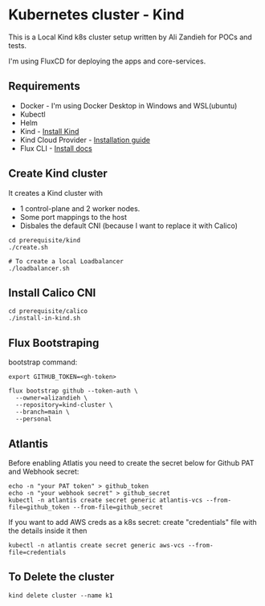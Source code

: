 # Kubernetes cluster - Kind

This is a Local Kind k8s cluster setup written by Ali Zandieh for POCs and tests. 

I'm using FluxCD for deploying the apps and core-services.

## Requirements
- Docker - I'm using Docker Desktop in Windows and WSL(ubuntu)
- Kubectl
- Helm
- Kind  - [Install Kind](https://kind.sigs.k8s.io/docs/user/quick-start/#installation)
- Kind Cloud Provider - [Installation guide](https://github.com/kubernetes-sigs/cloud-provider-kind?tab=readme-ov-file#install)
- Flux CLI - [Install docs](https://fluxcd.io/flux/cmd/)

## Create Kind cluster 
It creates a Kind cluster with 
- 1 control-plane and 2 worker nodes. 
- Some port mappings to the host 
- Disbales the default CNI (because I want to replace it with Calico)
```
cd prerequisite/kind 
./create.sh

# To create a local Loadbalancer
./loadbalancer.sh
```
## Install Calico CNI
```
cd prerequisite/calico
./install-in-kind.sh
```

## Flux Bootstraping
bootstrap command:

```
export GITHUB_TOKEN=<gh-token>

flux bootstrap github --token-auth \
  --owner=alizandieh \
  --repository=kind-cluster \
  --branch=main \
  --personal

```

## Atlantis 

Before enabling Atlatis you need to create the secret below for Github PAT and Webhook secret:
```
echo -n "your PAT token" > github_token
echo -n "your webhook secret" > github_secret
kubectl -n atlantis create secret generic atlantis-vcs --from-file=github_token --from-file=github_secret
```

If you want to add AWS creds as a k8s secret:
create "credentials" file with the details inside it then
```
kubectl -n atlantis create secret generic aws-vcs --from-file=credentials
```

## To Delete the cluster 

```
kind delete cluster --name k1
```